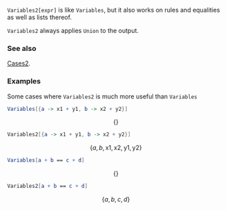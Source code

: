 `Variables2[expr]` is like `Variables`, but it also works on rules and equalities as well as lists thereof.

`Variables2` always applies `Union` to the output.

### See also

[Cases2](Cases2).

### Examples

Some cases where `Variables2` is much more useful than `Variables`

```mathematica
Variables[{a -> x1 + y1, b -> x2 + y2}]
```

$$\{\}$$

```mathematica
Variables2[{a -> x1 + y1, b -> x2 + y2}]
```

$$\{a,b,\text{x1},\text{x2},\text{y1},\text{y2}\}$$

```mathematica
Variables[a + b == c + d]
```

$$\{\}$$

```mathematica
Variables2[a + b == c + d]
```

$$\{a,b,c,d\}$$